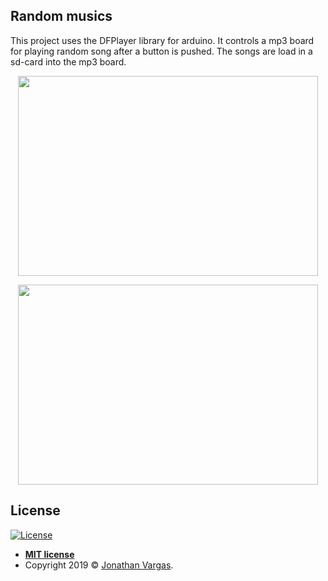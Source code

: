 ## Random musics
This project uses the DFPlayer library for arduino. It controls a mp3 board for playing random song after a button is pushed. The songs are load in a sd-card into the mp3 board.  

<p align="center">
  <img height="320" width="480" src="https://www.jonathanvargas.ml/wp-content/uploads/2019/03/son1.jpg">
</p>

<p align="center">
  <img height="320" width="480" src="https://www.jonathanvargas.ml/wp-content/uploads/2019/03/son2.jpg">
</p>



## License

[![License](http://img.shields.io/:license-mit-blue.svg?style=flat-square)](http://badges.mit-license.org)

- **[MIT license](http://opensource.org/licenses/mit-license.php)**
- Copyright 2019 © <a href="https://www.jonathanvargas.ml" target="_blank">Jonathan Vargas</a>.
